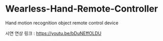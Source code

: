 # Wearless-Hand-Remote-Controller
Hand motion recognition object remote control device

시연 연상 링크 : https://youtu.be/bDuNEffOLDU
